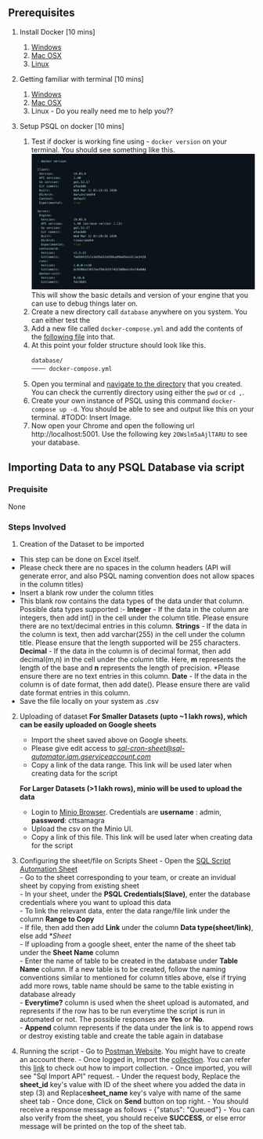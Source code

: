 ## Prerequisites
1. Install Docker [10 mins]
    1. [Windows](https://www.youtube.com/watch?v=5nX8U8Fz5S0#t=01m00s)
    2. [Mac OSX](https://docs.docker.com/get-docker/)
    3. [Linux](https://docs.docker.com/get-docker/)

2. Getting familiar with terminal [10 mins]
    1. [Windows](https://www.computerhope.com/issues/chusedos.htm)
    2. [Mac OSX](https://medium.com/@grace.m.nolan/terminal-for-beginners-e492ba10902a)
    3. Linux - Do you really need me to help you??

3. Setup PSQL on docker [10 mins]
    1. Test if docker is working fine using - `docker version` on your terminal. You should see something like this. ![MarineGEO circle logo](/X1/res/docker-version-output.png) 
    This will show the basic details and version of your engine that you can use to debug things later on.
    2. Create a new directory call `database` anywhere on you system. You can either test the 
    3. Add a new file called `docker-compose.yml` and add the contents of the [following file](https://gist.githubusercontent.com/ChakshuGautam/70184d2e8acacadb401eacfc2cc04acf/raw/c2ec25c8ee09b06f43ab3416efc9b8214873db8e/docker-compose.yml) into that.
    4. At this point your folder structure should look like this.
        ```txt
        database/
        ──── docker-compose.yml
        ```
    5. Open you terminal and [navigate to the directory](https://www.macworld.com/article/221277/command-line-navigating-files-folders-mac-terminal.html) that you created. You can check the currently directory using either the `pwd` or `cd ,`.
    6. Create your own instance of PSQL using this command `docker-compose up -d`. You should be able to see and output like this on your terminal. #TODO: Insert Image.
    7. Now open your Chrome and open the following url http://localhost:5001. Use the following key `2OWslm5aAjlTARU` to see your database.




## Importing Data to any PSQL Database via script 

### Prequisite

None

### Steps Involved

1. Creation of the Dataset to be imported
 - This step can be done on Excel itself.
 - Please check there are no spaces in the column headers (API will generate error, and also PSQL naming convention does not allow spaces in the column titles)
 - Insert a blank row under the column titles
 - This blank row contains the data types of the data under that column. Possible data types supported :-
     **Integer** - If the data in the column are integers, then add int() in the cell under the column title. Please ensure there are no text/decimal entries in this column.
     **Strings** - If the data in the column is text, then add varchar(255) in the cell under the column title. Please ensure that the length supported will be 255 characters.
     **Decimal** - If the data in the column is of decimal format, then add decimal(m,n) in the cell under the column title. Here, **m** represents the length of the base and                        **n** represents the length of precision. *Please ensure there are no text entries in this column.
     **Date** - If the data in the column is of date format, then add date(). Please ensure there are valid date format entries in this column.
  - Save the file locally on your system as .csv
       
  2. Uploading of dataset
     **For Smaller Datasets (upto ~1 lakh rows), which can be easily uploaded on Google sheets**
     - Import the sheet saved above on Google sheets.
     - Please give edit access to *sql-cron-sheet@sql-automator.iam.gserviceaccount.com*
     - Copy a link of the data range. This link will be used later when creating data for the script

     **For Larger Datasets (>1 lakh rows), minio will be used to upload the data**
     - Login to [Minio Browser](https://cdn.samagra.io/). Credentials are **username** : admin, **password**: cttsamagra
     - Upload the csv on the Minio UI.
     - Copy a link of this file. This link will be used later when creating data for the script
     
   3. Configuring the sheet/file on Scripts Sheet
     - Open the [SQL Script Automation Sheet](https://docs.google.com/spreadsheets/d/1S8SnVgJtHe1u5Uz1sb99TvdIVqeipgCVFJ-N0NmCEMc/edit#gid=1290455573)<br />
     - Go to the sheet corresponding to your team, or create an invidual sheet by copying from existing sheet<br />
     - In your sheet, under the **PSQL Credentials(Slave)**, enter the database credentials where you want to upload this data<br />
     - To link the relevant data, enter the data range/file link under the column **Range to Copy**<br />
     - If file, then add then add **Link** under the column **Data type(sheet/link)**, else add **Sheet*<br />
     - If uploading from a google sheet, enter the name of the sheet tab under the **Sheet Name** column<br />
     - Enter the name of table to be created in the database under **Table Name** column. If a new table is to be created, follow the naming conventions similar to mentioned for 
       column titles above, else if trying add more rows, table name should be same to the table existing in database already<br />
     - **Everytime?** column is used when the sheet upload is automated, and represents if the row has to be run everytime the script is run in automated or not. The possible            responses are **Yes** or **No**.<br />
     - **Append** column represents if the data under the link is to append rows or destroy existing table and create the table again in database<br />
    
   4. Running the script
     - Go to [Postman Website](https://www.postman.com/). You might have to create an account there.
     - Once logged in, Import the [collection](https://www.getpostman.com/collections/9fde9a45d1cf1959d5b3). You can refer this [link](https://learning.postman.com/docs/getting-started/importing-and-exporting-data/) to check out how to import collection.
     - Once imported, you will see "Sql Import API" request.
     - Under the request body, Replace the **sheet_id** key's value with ID of the sheet where you added the data in step (3) and Replace**sheet_name** key's valye with name of          the same sheet tab
     - Once done, Click on **Send** button on top right.
     - You should receive a response message as follows - {"status": "Queued"}
     - You can also verify from the sheet, you should receive **SUCCESS**, or else error message will be printed on the top of the sheet tab.
